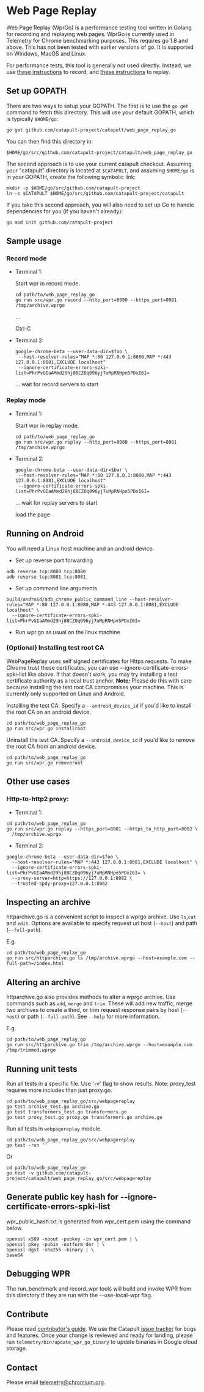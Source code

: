 # Web Page Replay
Web Page Replay (WprGo) is a performance testing tool written in Golang for
recording and replaying web pages. WprGo is currently used in Telemetry for
Chrome benchmarking purposes. This requires go 1.8 and above. This has not been
tested with earlier versions of go. It is supported on Windows, MacOS and Linux.

For performance tests, this tool is generally not used directly. Instead, we use [these instructions](https://source.chromium.org/chromium/chromium/src/+/main:tools/perf/recording_benchmarks.md) to record, and [these instructions](https://chromium.googlesource.com/catapult.git/+/HEAD/telemetry/docs/run_benchmarks_locally.md) to replay.

## Set up GOPATH

There are two ways to setup your GOPATH. The first is to use the `go get`
command to fetch this directory. This will use your default GOPATH, which
is typically `$HOME/go`:

```
go get github.com/catapult-project/catapult/web_page_replay_go
```

You can then find this directory in:

```
$HOME/go/src/github.com/catapult-project/catapult/web_page_replay_go
```

The second approach is to use your current catapult checkout. Assuming your
"catapult" directory is located at `$CATAPULT`, and assuming `$HOME/go` is in
your GOPATH, create the following symbolic link:

```
mkdir -p $HOME/go/src/github.com/catapult-project
ln -s $CATAPULT $HOME/go/src/github.com/catapult-project/catapult
```

If you take this second approach, you will also need to set up Go to handle
dependencies for you (if you haven't already):

```
go mod init github.com/catapult-project
```

## Sample usage

### Record mode
* Terminal 1:

  Start wpr in record mode.

  ```
  cd path/to/web_page_replay_go
  go run src/wpr.go record --http_port=8080 --https_port=8081 /tmp/archive.wprgo
  ```
  ...

  Ctrl-C

* Terminal 2:

  ```
  google-chrome-beta --user-data-dir=$foo \
   --host-resolver-rules="MAP *:80 127.0.0.1:8080,MAP *:443 127.0.0.1:8081,EXCLUDE localhost"
   --ignore-certificate-errors-spki-list=PhrPvGIaAMmd29hj8BCZOq096yj7uMpRNHpn5PDxI6I=
  ```
  ... wait for record servers to start

### Replay mode
* Terminal 1:

  Start wpr in replay mode.
  ```
  cd path/to/web_page_replay_go
  go run src/wpr.go replay --http_port=8080 --https_port=8081 /tmp/archive.wprgo
  ```

* Terminal 2:
  ```
  google-chrome-beta --user-data-dir=$bar \
   --host-resolver-rules="MAP *:80 127.0.0.1:8080,MAP *:443 127.0.0.1:8081,EXCLUDE localhost"
   --ignore-certificate-errors-spki-list=PhrPvGIaAMmd29hj8BCZOq096yj7uMpRNHpn5PDxI6I=
  ```
  ... wait for replay servers to start

  load the page

## Running on Android

You will need a Linux host machine and an android device.

* Set up reverse port forwarding

```
adb reverse tcp:8080 tcp:8080
adb reverse tcp:8081 tcp:8081
```

* Set up command line arguments

```
build/android/adb_chrome_public_command_line --host-resolver-rules="MAP *:80 127.0.0.1:8080,MAP *:443 127.0.0.1:8081,EXCLUDE localhost" \
  --ignore-certificate-errors-spki-list=PhrPvGIaAMmd29hj8BCZOq096yj7uMpRNHpn5PDxI6I=
```

* Run wpr.go as usual on the linux machine

### (Optional) Installing test root CA

WebPageReplay uses self signed certificates for Https requests. To make Chrome
trust these certificates, you can use --ignore-certificate-errors-spki-list
like above. If that doesn't work, you may try installing a test certificate
authority as a local trust anchor. **Note:** Please do this with care because
installing the test root CA compromises your machine. This is currently only
supported on Linux and Android.

Installing the test CA. Specify a `--android_device_id` if you'd like to install
the root CA on an android device.
```
cd path/to/web_page_replay_go
go run src/wpr.go installroot
```
Uninstall the test CA. Specify a `--android_device_id` if you'd like to remove
the root CA from an android device.

```
cd path/to/web_page_replay_go
go run src/wpr.go removeroot
```

## Other use cases

### Http-to-http2 proxy:

* Terminal 1:
```
cd path/to/web_page_replay_go
go run src/wpr.go replay --https_port=8081 --https_to_http_port=8082 \
  /tmp/archive.wprgo
```

* Terminal 2:
```
google-chrome-beta --user-data-dir=$foo \
  --host-resolver-rules="MAP *:443 127.0.0.1:8081,EXCLUDE localhost" \
  --ignore-certificate-errors-spki-list=PhrPvGIaAMmd29hj8BCZOq096yj7uMpRNHpn5PDxI6I= \
  --proxy-server=http=https://127.0.0.1:8082 \
  --trusted-spdy-proxy=127.0.0.1:8082
```

## Inspecting an archive

httparchive.go is a convenient script to inspect a wprgo archive. Use `ls`,`cat`
and `edit`. Options are available to specify request url host (`--host`) and
path (`--full-path`).

E.g.

```
cd path/to/web_page_replay_go
go run src/httparchive.go ls /tmp/archive.wprgo --host=example.com --full-path=/index.html
```

## Altering an archive

httparchive.go also provides methods to alter a wprgo archive. Use commands such
as `add`, `merge` and `trim`. These will add new traffic, merge two archives to
create a third, or trim request response pairs by host (`--host`) or path
(`--full-path`). See `--help` for more information.

E.g.

```
cd path/to/web_page_replay_go
go run src/httparchive.go trim /tmp/archive.wprgo --host=example.com  /tmp/trimmed.wprgo
```

## Running unit tests
Run all tests in a specific file. Use '-v' flag to show results.
Note: proxy_test requires more includes than just proxy.go.
```
cd path/to/web_page_replay_go/src/webpagereplay
go test archive_test.go archive.go
go test transformers_test.go transformers.go
go test proxy_test.go proxy.go transformers.go archive.go
```

Run all tests in `webpagereplay` module.
```
cd path/to/web_page_replay_go/src/webpagereplay
go test -run ''
```
Or
```
cd path/to/web_page_replay_go
go test -v github.com/catapult-project/catapult/web_page_replay_go/src/webpagereplay
```

## Generate public key hash for --ignore-certificate-errors-spki-list
wpr_public_hash.txt is generated from wpr_cert.pem using the command below.
```
openssl x509 -noout -pubkey -in wpr_cert.pem | \
openssl pkey -pubin -outform der | \
openssl dgst -sha256 -binary | \
base64
```

## Debugging WPR
The run_benchmark and record_wpr tools will build and invoke WPR from this directory if they
are run with the --use-local-wpr flag.

## Contribute
Please read [contributor's guide][contribute]. We use the Catapult
[issue tracker][tracker] for bugs and features. Once your change is reviewed
and ready for landing, please run `telemetry/bin/update_wpr_go_binary` to update
binaries in Google cloud storage.

## Contact
Please email telemetry@chromium.org.

[contribute]: https://github.com/catapult-project/catapult/blob/master/CONTRIBUTING.md
[tracker]: https://github.com/catapult-project/catapult/issues
